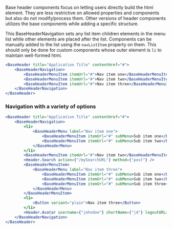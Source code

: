 Base header components focus on letting users directly build the html element. They are less restrictive on allowed properties and components but also do not modify/process them.
Other versions of header components utilizes the base components while adding a specific structure.

This BaseHeaderNavigation sets any list item children elements in the menu list while other elements are placed 
after the list. Components can be manually added to the list using the `navListItem` property on them. This should only
be done for custom components whose outer element is `li` to maintain well-formed html.

<!-- prettier-ignore-start -->
```jsx
<BaseHeader title="Application Title" contentHref="#">
    <BaseHeaderNavigation>
        <BaseHeaderMenuItem itemUrl="#">Nav item one</BaseHeaderMenuItem>
        <BaseHeaderMenuItem itemUrl="#">Nav item two</BaseHeaderMenuItem>
        <BaseHeaderMenuItem itemUrl="#">Nav item three</BaseHeaderMenuItem>
    </BaseHeaderNavigation>
</BaseHeader>
```
<!-- prettier-ignore-end -->

### Navigation with a variety of options

<!-- prettier-ignore-start -->
```jsx
<BaseHeader title="Application Title" contentHref="#">
    <BaseHeaderNavigation>
        <li>
            <BaseHeaderMenu label="Nav item one">
                <BaseHeaderMenuItem itemUrl="#" subMenu>Sub item one</BaseHeaderMenuItem>
                <BaseHeaderMenuItem itemUrl="#" subMenu>Sub item two</BaseHeaderMenuItem>
            </BaseHeaderMenu>
        </li>
        <BaseHeaderMenuItem itemUrl="#">Nav item two</BaseHeaderMenuItem>
        <Header.Search action={"/mySearchURL"} method={"post"} />
        <BaseHeaderMenuItem>
            <BaseHeaderMenu label="Nav item three">
                <BaseHeaderMenuItem itemUrl="#" subMenu>Sub item one</BaseHeaderMenuItem>
                <BaseHeaderMenuItem itemUrl="#" subMenu>Sub item two</BaseHeaderMenuItem>
                <BaseHeaderMenuItem itemUrl="#" subMenu>Sub item three</BaseHeaderMenuItem>
            </BaseHeaderMenu>
        </BaseHeaderMenuItem>
        <li>
            <Button variant="plain">Nav item three</Button>
        </li>
        <Header.Avatar username={"johndoe"} shortName={"jd"} logoutURL={"/logout"} />
    </BaseHeaderNavigation>
</BaseHeader>
```
<!-- prettier-ignore-end -->
